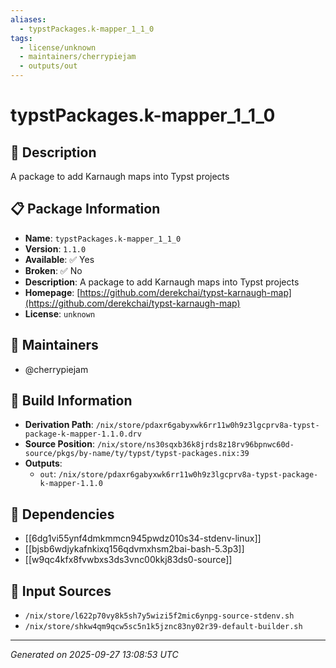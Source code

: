 ```yaml
---
aliases:
  - typstPackages.k-mapper_1_1_0
tags:
  - license/unknown
  - maintainers/cherrypiejam
  - outputs/out
---
```


# typstPackages.k-mapper_1_1_0

## 📝 Description

A package to add Karnaugh maps into Typst projects

## 📋 Package Information

- **Name**: `typstPackages.k-mapper_1_1_0`
- **Version**: `1.1.0`
- **Available**: ✅ Yes
- **Broken**: ✅ No
- **Description**: A package to add Karnaugh maps into Typst projects
- **Homepage**: [https://github.com/derekchai/typst-karnaugh-map](https://github.com/derekchai/typst-karnaugh-map)
- **License**: `unknown`
## 👥 Maintainers

- @cherrypiejam


## 🔧 Build Information

- **Derivation Path**: `/nix/store/pdaxr6gabyxwk6rr11w0h9z3lgcprv8a-typst-package-k-mapper-1.1.0.drv`
- **Source Position**: `/nix/store/ns30sqxb36k8jrds8z18rv96bpnwc60d-source/pkgs/by-name/ty/typst/typst-packages.nix:39`
- **Outputs**:
  - `out`:  `/nix/store/pdaxr6gabyxwk6rr11w0h9z3lgcprv8a-typst-package-k-mapper-1.1.0`

## 🔗 Dependencies

- [[6dg1vi55ynf4dmkmmcn945pwdz010s34-stdenv-linux]]
- [[bjsb6wdjykafnkixq156qdvmxhsm2bai-bash-5.3p3]]
- [[w9qc4kfx8fvwbxs3ds3vnc00kkj83ds0-source]]

## 📁 Input Sources

- `/nix/store/l622p70vy8k5sh7y5wizi5f2mic6ynpg-source-stdenv.sh`
- `/nix/store/shkw4qm9qcw5sc5n1k5jznc83ny02r39-default-builder.sh`

---
*Generated on 2025-09-27 13:08:53 UTC*
